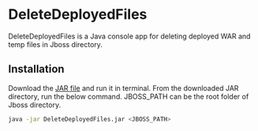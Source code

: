 # DeleteDeployedFiles

DeleteDeployedFiles is a Java console app for deleting deployed WAR and temp files in Jboss directory.

## Installation

Download the [JAR file](https://github.com/YeMin-dev/DeleteDeployedFiles/releases/tag/v1.0.0) and run it in terminal. From the downloaded JAR directory, run the below command.
JBOSS_PATH can be the root folder of Jboss directory.

```bash
java -jar DeleteDeployedFiles.jar <JBOSS_PATH>
```

